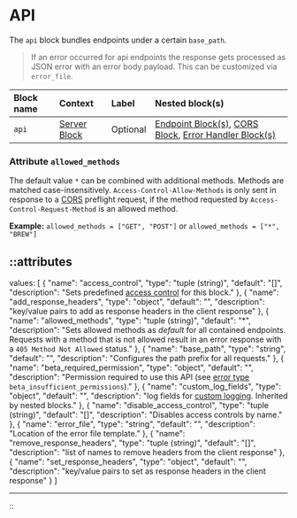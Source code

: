 # API

The `api` block bundles endpoints under a certain `base_path`.

> If an error occurred for api endpoints the response gets processed
as JSON error with an error body payload. This can be customized via `error_file`.

| Block name | Context                       | Label    | Nested block(s)                                                                                                 |
|:-----------|:------------------------------|:---------|:----------------------------------------------------------------------------------------------------------------|
| `api`      | [Server Block](server) | Optional | [Endpoint Block(s)](endpoint), [CORS Block](cors), [Error Handler Block(s)](error_handler) |


### Attribute `allowed_methods`

The default value `*` can be combined with additional methods. Methods are matched case-insensitively. `Access-Control-Allow-Methods` is only sent in response to a [CORS](cors) preflight request, if the method requested by `Access-Control-Request-Method` is an allowed method.

**Example:** `allowed_methods = ["GET", "POST"]` or `allowed_methods = ["*", "BREW"]`

::attributes
---
values: [
  {
    "name": "access_control",
    "type": "tuple (string)",
    "default": "[]",
    "description": "Sets predefined [access control](../access-control) for this block."
  },
  {
    "name": "add_response_headers",
    "type": "object",
    "default": "",
    "description": "key/value pairs to add as response headers in the client response"
  },
  {
    "name": "allowed_methods",
    "type": "tuple (string)",
    "default": "*",
    "description": "Sets allowed methods as _default_ for all contained endpoints. Requests with a method that is not allowed result in an error response with a `405 Method Not Allowed` status."
  },
  {
    "name": "base_path",
    "type": "string",
    "default": "",
    "description": "Configures the path prefix for all requests."
  },
  {
    "name": "beta_required_permission",
    "type": "object",
    "default": "",
    "description": "Permission required to use this API (see [error type](/configuration/error-handling#error-types) `beta_insufficient_permissions`)."
  },
  {
    "name": "custom_log_fields",
    "type": "object",
    "default": "",
    "description": "log fields for [custom logging](/observation/logging#custom-logging). Inherited by nested blocks."
  },
  {
    "name": "disable_access_control",
    "type": "tuple (string)",
    "default": "[]",
    "description": "Disables access controls by name."
  },
  {
    "name": "error_file",
    "type": "string",
    "default": "",
    "description": "Location of the error file template."
  },
  {
    "name": "remove_response_headers",
    "type": "tuple (string)",
    "default": "[]",
    "description": "list of names to remove headers from the client response"
  },
  {
    "name": "set_response_headers",
    "type": "object",
    "default": "",
    "description": "key/value pairs to set as response headers in the client response"
  }
]

---
::
